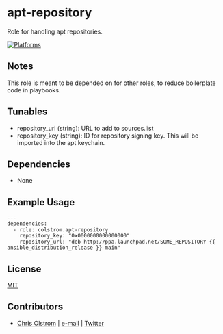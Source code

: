 # apt-repository

Role for handling apt repositories.

[![Platforms](http://img.shields.io/badge/platforms-ubuntu-lightgrey.svg?style=flat)](#)

Notes
-----
This role is meant to be depended on for other roles, to reduce boilerplate code in playbooks.

Tunables
--------
* repository_url (string): URL to add to sources.list
* repository_key (string): ID for repository signing key. This will be imported into the apt keychain.

Dependencies
------------
* None

Example Usage
-------------
    ---
    dependencies:
      - role: colstrom.apt-repository
        repository_key: "0x0000000000000000"
        repository_url: "deb http://ppa.launchpad.net/SOME_REPOSITORY {{ ansible_distribution_release }} main"

License
-------
[MIT](https://tldrlegal.com/license/mit-license)

Contributors
------------
* [Chris Olstrom](https://colstrom.github.io/) | [e-mail](mailto:chris@olstrom.com) | [Twitter](https://twitter.com/ChrisOlstrom)
